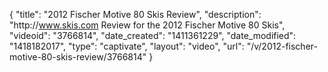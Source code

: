 {
    "title": "2012 Fischer Motive 80 Skis Review",
    "description": "http:\/\/www.skis.com Review for the 2012 Fischer Motive 80 Skis",
    "videoid": "3766814",
    "date_created": "1411361229",
    "date_modified": "1418182017",
    "type": "captivate",
    "layout": "video",
    "url": "\/v\/2012-fischer-motive-80-skis-review\/3766814"
}